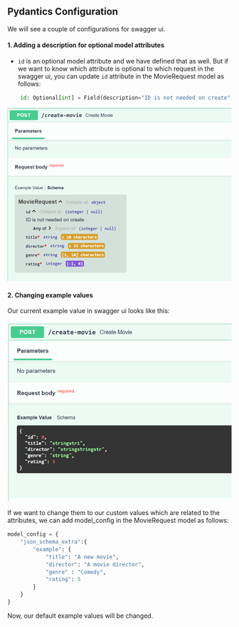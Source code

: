 ## Pydantics Configuration

We will see a couple of configurations for swagger ui.

#### 1. Adding a description for optional model attributes

- `id` is an optional model attribute and we have defined that as well. But if we want to know which attribute is optional to which request in the swagger ui, you can update `id` attribute in the MovieRequest model as follows:

```python
    id: Optional[int] = Field(description="ID is not needed on create", default=None)
```

![alt text](image-1.png)

#### 2. Changing example values

Our current example value in swagger ui looks like this:

![alt text](image.png)

If we want to change them to our custom values which are related to the attributes, we can add model_config in the MovieRequest model as follows:

```python
model_config = {
    "json_schema_extra":{
        "example": {
            "title": "A new movie",
            "director": "A movie director",
            "genre" : "Comedy",
            "rating": 5
        }
    }
}
```

Now, our default example values will be changed.
